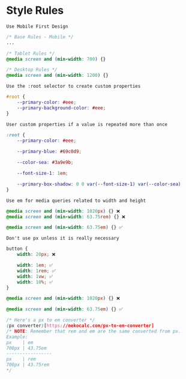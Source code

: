# Style Rules

`Use Mobile First Design`
```CSS
/* Base Rules - Mobile */
...

/* Tablet Rules */
@media screen and (min-width: 700) {}

/* Desktop Rules */
@media screen and (min-width: 1200) {}
```

`Use the :root selector to create custom properties`
```CSS
#root {
    --primary-color: #eee;
    --primary-background-color: #eee;
}
```

`User custom properties if a value is repeated more than once`
```CSS
:root {
    --primary-color: #eee;
    
    --primary-blue: #69c0d9;

    --color-sea: #3a9e9b;

    --font-size-1: 1em;

    --primary-box-shadow: 0 0 var(--font-size-1) var(--color-sea)
}
```

`Use em for media queries related to width and height`
```CSS
@media screen and (min-width: 1020px) {} ❌
@media screen and (min-width: 63.75rem) {} ❌

@media screen and (min-width: 63.75em) {} ✅
```

`Don't use px unless it is really necessary`
```CSS
button {
    width: 20px; ❌

    width: 1em; ✅
    width: 1rem; ✅
    width: 1vw; ✅
    width: 10%; ✅
}

@media screen and (min-width: 1020px) {} ❌

@media screen and (min-width: 63.75em) {} ✅

/* Here's a px to em converter */
(px converter)[https://nekocalc.com/px-to-em-converter]
/* NOTE: Remember that rem and em are the same converted from px.
Example:
px    | em
700px | 43.75em
-----------------
px    | rem
700px | 43.75rem
*/
```